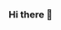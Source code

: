 ### Hi there 👋

<!--
**cOderZmAk/cOderZmAk** is a ✨ _special_ ✨ repository because its `README.md` (this file) appears on your GitHub profile.

Here are some ideas to get you started:

- 🔭 I’m currently working on a stock predictor and scraper!
- 🌱 I’m currently learning C
- 👯 I’m looking to collaborate on any projects and contribute! 
- 💬 Ask me about anything!
- 📫 How to reach me: The links I provided!
- 😄 Pronouns: he/him
- ⚡ Fun fact: I love watching the champions league
-->
